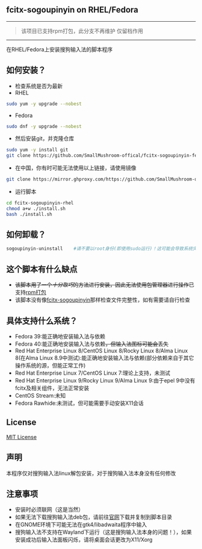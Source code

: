 ## fcitx-sogoupinyin on RHEL/Fedora
---

>该项目已支持rpm打包，此分支不再维护
>仅留档作用

---
在RHEL/Fedora上安装搜狗输入法的脚本程序
## 如何安装？
 - 检查系统是否为最新
 - RHEL
```bash
sudo yum -y upgrade --nobest
```
 - Fedora
```bash
sudo dnf -y upgrade --nobest
```
 - 然后安装git，并克隆仓库
```bash
sudo yum -y install git
git clone https://github.com/SmallMushroom-offical/fcitx-sogoupinyin-fedora.git
```
 - 在中国，你有时可能无法使用以上链接，请使用镜像
```bash
git clone https://mirror.ghproxy.com/https://github.com/SmallMushroom-offical/fcitx-sogoupinyin-fedora.git
```
 - 运行脚本
```bash
cd fcitx-sogoupinyin-rhel
chmod a+w ./install.sh
bash ./install.sh
```
## 如何卸载？
```bash
sogoupinyin-uninstall    #请不要以root身份(即使用sudo运行)！这可能会导致系统灾难性的损坏！
```
## 这个脚本有什么缺点
 - ~~该脚本用了一个*十分取巧*的方法进行安装，因此无法使用包管理器进行操作~~已支持[rpm打包](https://github.com/SmallMushroom-offical/fcitx-sogoupinyin-fedora/blob/rpmbuild-sogoupinyin/fcitx-sogoupinyin.spec)
 - 该脚本没有像[fcitx-sogoupinyin](https://aur.archlinux.org/packages/fcitx-sogoupinyin)那样检查文件完整性，如有需要请自行检查
## 具体支持什么系统？
 - Fedora 39:能正确地安装输入法与依赖
 - Fedora 40:能正确地安装输入法与依赖~~，但输入法图标可能会丢失~~
 - Red Hat Enterprise Linux 8/CentOS Linux 8/Rocky Linux 8/Alma Linux 8(在Alma Linux 8.9中测试):能正确地安装输入法与依赖(部分依赖来自于其它操作系统的源，但能正常工作)
 - Red Hat Enterprise Linux 7/CentOS Linux 7:理论上支持，未测试
 - Red Hat Enterprise Linux 9/Rocky Linux 9/Alma Linux 9:由于epel 9中没有fcitx及相关组件，无法正常安装
 - CentOS Stream:未知
 - Fedora Rawhide:未测试，但可能需要手动安装X11会话
## License
[MIT License](https://github.com/SmallMushroom-offical/fcitx-sogoupinyin-rhel/blob/main/LICENSE)
## 声明
本程序仅对搜狗输入法linux解包安装，对于搜狗输入法本身没有任何修改
## 注意事项
 - 安装时必须联网（这是当然）
 - 如果无法下载搜狗输入法deb包，请前往[官网](https://shurufa.sogou.com/linux)下载并复制到脚本目录
 - 在GNOME环境下可能无法在gtk4/libadwaita程序中输入
 - 搜狗输入法不支持在Wayland下运行（这是搜狗输入法本身的问题！），如果安装成功后输入法面板闪烁，请将桌面会话更改为X11/Xorg
